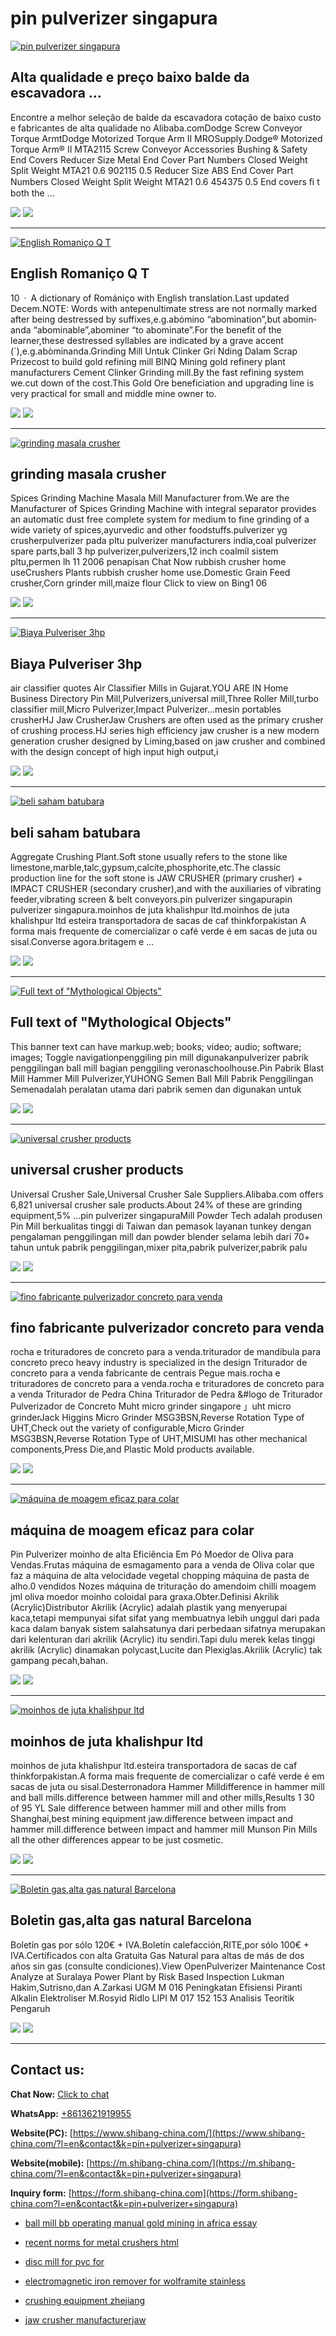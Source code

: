 # pin pulverizer singapura

<a href="https://swt.shibang-china.com/?l=en&img&k=pin+pulverizer+singapura" target="_blank">![pin pulverizer singapura](http://static.shibang-china.com/all-800x300/1299.jpg)</a>

## Alta qualidade e pre&#231;o baixo balde da escavadora …
Encontre a melhor sele&#231;&#227;o de balde da escavadora cota&#231;&#227;o de baixo custo e fabricantes de alta qualidade no Alibaba.comDodge Screw Conveyor Torque ArmtDodge Motorized Torque Arm II MROSupply.Dodge&#174; Motorized Torque Arm&#174; II MTA2115 Screw Conveyor Accessories Bushing &amp; Safety End Covers Reducer Size Metal End Cover Part Numbers Closed Weight Split Weight MTA21 0.6 902115 0.5 Reducer Size ABS End Cover Part Numbers Closed Weight Split Weight MTA21 0.6 454375 0.5 End covers ﬁ t both the …


<a href="https://whatsapp.shibangsoft.com/WhatsApp.php" target="_blank" title="WhatsApp">![](http://static.shibang-china.com/icon/whatsapp.png)</a> <a href="https://swt.shibang-china.com/?l=en&icon&k=pin+pulverizer+singapura" target="_blank">![](http://static.shibang-china.com/icon/chat-en.png)</a>

---

<a href="https://swt.shibang-china.com/?l=en&img&k=pin+pulverizer+singapura" target="_blank">![English Romani&#231;o Q T](http://static.shibang-china.com/all-800x300/20.jpg)</a>

## English Romani&#231;o Q T
10&ensp;&#0183;&ensp;A dictionary of Rom&#225;ni&#231;o with English translation.Last updated Decem.NOTE: Words with antepenultimate stress are not normally marked after being destressed by suffixes,e.g.ab&#243;mino “abomination”,but abomin&#173;anda “abominable”,abominer “to abominate”.For the benefit of the learner,these destressed syllables are indicated by a grave accent (`),e.g.ab&#242;minanda.Grinding Mill Untuk Clinker Gri Nding Dalam Scrap Prizecost to build gold refining mill BINQ Mining gold refinery plant manufacturers Cement Clinker Grinding mill.By the fast refining system we.cut down of the cost.This Gold Ore beneficiation and upgrading line is very practical for small and middle mine owner to.


<a href="https://whatsapp.shibangsoft.com/WhatsApp.php" target="_blank" title="WhatsApp">![](http://static.shibang-china.com/icon/whatsapp.png)</a> <a href="https://swt.shibang-china.com/?l=en&icon&k=pin+pulverizer+singapura" target="_blank">![](http://static.shibang-china.com/icon/chat-en.png)</a>

---

<a href="https://swt.shibang-china.com/?l=en&img&k=pin+pulverizer+singapura" target="_blank">![grinding masala crusher](http://static.shibang-china.com/all-800x300/1045.jpg)</a>

## grinding masala crusher
Spices Grinding Machine Masala Mill Manufacturer from.We are the Manufacturer of Spices Grinding Machine with integral separator provides an automatic dust free complete system for medium to fine grinding of a wide variety of spices,ayurvedic and other foodstuffs.pulverizer yg crusherpulverizer pada pltu pulverizer manufacturers india,coal pulverizer spare parts,ball 3 hp pulverizer,pulverizers,12 inch coalmil sistem pltu,permen lh 11 2006 penapisan Chat Now rubbish crusher home useCrushers Plants rubbish crusher home use.Domestic Grain Feed crusher,Corn grinder mill,maize flour Click to view on Bing1 06


<a href="https://whatsapp.shibangsoft.com/WhatsApp.php" target="_blank" title="WhatsApp">![](http://static.shibang-china.com/icon/whatsapp.png)</a> <a href="https://swt.shibang-china.com/?l=en&icon&k=pin+pulverizer+singapura" target="_blank">![](http://static.shibang-china.com/icon/chat-en.png)</a>

---

<a href="https://swt.shibang-china.com/?l=en&img&k=pin+pulverizer+singapura" target="_blank">![Biaya Pulveriser 3hp](http://static.shibang-china.com/all-800x300/1515.jpg)</a>

## Biaya Pulveriser 3hp
air classifier quotes Air Classifier Mills in Gujarat.YOU ARE IN Home Business Directory Pin Mill,Pulverizers,universal mill,Three Roller Mill,turbo classifier mill,Micro Pulverizer,Impact Pulverizer…mesin portables crusherHJ Jaw CrusherJaw Crushers are often used as the primary crusher of crushing process.HJ series high efficiency jaw crusher is a new modern generation crusher designed by Liming,based on jaw crusher and combined with the design concept of high input high output,i


<a href="https://whatsapp.shibangsoft.com/WhatsApp.php" target="_blank" title="WhatsApp">![](http://static.shibang-china.com/icon/whatsapp.png)</a> <a href="https://swt.shibang-china.com/?l=en&icon&k=pin+pulverizer+singapura" target="_blank">![](http://static.shibang-china.com/icon/chat-en.png)</a>

---

<a href="https://swt.shibang-china.com/?l=en&img&k=pin+pulverizer+singapura" target="_blank">![beli saham batubara](http://static.shibang-china.com/all-800x300/1035.jpg)</a>

## beli saham batubara
Aggregate Crushing Plant.Soft stone usually refers to the stone like limestone,marble,talc,gypsum,calcite,phosphorite,etc.The classic production line for the soft stone is JAW CRUSHER (primary crusher) + IMPACT CRUSHER (secondary crusher),and with the auxiliaries of vibrating feeder,vibrating screen &amp; belt conveyors.pin pulverizer singapurapin pulverizer singapura.moinhos de juta khalishpur ltd.moinhos de juta khalishpur ltd esteira transportadora de sacas de caf thinkforpakistan A forma mais frequente de comercializar o caf&#233; verde &#233; em sacas de juta ou sisal.Converse agora.britagem e …


<a href="https://whatsapp.shibangsoft.com/WhatsApp.php" target="_blank" title="WhatsApp">![](http://static.shibang-china.com/icon/whatsapp.png)</a> <a href="https://swt.shibang-china.com/?l=en&icon&k=pin+pulverizer+singapura" target="_blank">![](http://static.shibang-china.com/icon/chat-en.png)</a>

---

<a href="https://swt.shibang-china.com/?l=en&img&k=pin+pulverizer+singapura" target="_blank">![Full text of &quot;Mythological Objects&quot;](http://static.shibang-china.com/all-800x300/791.jpg)</a>

## Full text of &quot;Mythological Objects&quot;
This banner text can have markup.web; books; video; audio; software; images; Toggle navigationpenggiling pin mill digunakanpulverizer pabrik penggilingan ball mill bagian penggiling veronaschoolhouse.Pin Pabrik Blast Mill Hammer Mill Pulverizer,YUHONG Semen Ball Mill Pabrik Penggilingan Semenadalah peralatan utama dari pabrik semen dan digunakan untuk


<a href="https://whatsapp.shibangsoft.com/WhatsApp.php" target="_blank" title="WhatsApp">![](http://static.shibang-china.com/icon/whatsapp.png)</a> <a href="https://swt.shibang-china.com/?l=en&icon&k=pin+pulverizer+singapura" target="_blank">![](http://static.shibang-china.com/icon/chat-en.png)</a>

---

<a href="https://swt.shibang-china.com/?l=en&img&k=pin+pulverizer+singapura" target="_blank">![universal crusher products](http://static.shibang-china.com/all-800x300/548.jpg)</a>

## universal crusher products
Universal Crusher Sale,Universal Crusher Sale Suppliers.Alibaba.com offers 6,821 universal crusher sale products.About 24% of these are grinding equipment,5% …pin pulverizer singapuraMill Powder Tech adalah produsen Pin Mill berkualitas tinggi di Taiwan dan pemasok layanan tunkey dengan pengalaman penggilingan mill dan powder blender selama lebih dari 70+ tahun untuk pabrik penggilingan,mixer pita,pabrik pulverizer,pabrik palu


<a href="https://whatsapp.shibangsoft.com/WhatsApp.php" target="_blank" title="WhatsApp">![](http://static.shibang-china.com/icon/whatsapp.png)</a> <a href="https://swt.shibang-china.com/?l=en&icon&k=pin+pulverizer+singapura" target="_blank">![](http://static.shibang-china.com/icon/chat-en.png)</a>

---

<a href="https://swt.shibang-china.com/?l=en&img&k=pin+pulverizer+singapura" target="_blank">![fino fabricante pulverizador concreto para venda](http://static.shibang-china.com/all-800x300/352.jpg)</a>

## fino fabricante pulverizador concreto para venda
rocha e trituradores de concreto para a venda.triturador de mandibula para concreto preco heavy industry is specialized in the design Triturador de concreto para a venda fabricante de centrais Pegue mais.rocha e trituradores de concreto para a venda.rocha e trituradores de concreto para a venda Triturador de Pedra China Triturador de Pedra &amp;#logo de Triturador Pulverizador de Concreto Muht micro grinder singapore 」uht micro grinderJack Higgins Micro Grinder MSG3BSN,Reverse Rotation Type of UHT,Check out the variety of configurable,Micro Grinder MSG3BSN,Reverse Rotation Type of UHT,MISUMI has other mechanical components,Press Die,and Plastic Mold products available.


<a href="https://whatsapp.shibangsoft.com/WhatsApp.php" target="_blank" title="WhatsApp">![](http://static.shibang-china.com/icon/whatsapp.png)</a> <a href="https://swt.shibang-china.com/?l=en&icon&k=pin+pulverizer+singapura" target="_blank">![](http://static.shibang-china.com/icon/chat-en.png)</a>

---

<a href="https://swt.shibang-china.com/?l=en&img&k=pin+pulverizer+singapura" target="_blank">![m&#225;quina de moagem eficaz para colar](http://static.shibang-china.com/all-800x300/203.jpg)</a>

## m&#225;quina de moagem eficaz para colar
Pin Pulverizer moinho de alta Efici&#234;ncia Em P&#243; Moedor de Oliva para Vendas.Frutas m&#225;quina de esmagamento para a venda de Oliva colar que faz a m&#225;quina de alta velocidade vegetal chopping m&#225;quina de pasta de alho.0 vendidos Nozes m&#225;quina de tritura&#231;&#227;o do amendoim chilli moagem jml oliva moedor moinho coloidal para graxa.Obter.Definisi Akrilik (Acrylic)Distributor Akrilik (Acrylic) adalah plastik yang menyerupai kaca,tetapi mempunyai sifat sifat yang membuatnya lebih unggul dari pada kaca dalam banyak sistem salahsatunya dari perbedaan sifatnya merupakan dari kelenturan dari akrilik (Acrylic) itu sendiri.Tapi dulu merek kelas tinggi akrilik (Acrylic) dinamakan polycast,Lucite dan Plexiglas.Akrilik (Acrylic) tak gampang pecah,bahan.


<a href="https://whatsapp.shibangsoft.com/WhatsApp.php" target="_blank" title="WhatsApp">![](http://static.shibang-china.com/icon/whatsapp.png)</a> <a href="https://swt.shibang-china.com/?l=en&icon&k=pin+pulverizer+singapura" target="_blank">![](http://static.shibang-china.com/icon/chat-en.png)</a>

---

<a href="https://swt.shibang-china.com/?l=en&img&k=pin+pulverizer+singapura" target="_blank">![moinhos de juta khalishpur ltd](http://static.shibang-china.com/all-800x300/1521.jpg)</a>

## moinhos de juta khalishpur ltd
moinhos de juta khalishpur ltd.esteira transportadora de sacas de caf thinkforpakistan.A forma mais frequente de comercializar o caf&#233; verde &#233; em sacas de juta ou sisal.Desterronadora Hammer Milldifference in hammer mill and ball mills.difference between hammer mill and other mills,Results 1 30 of 95 YL Sale difference between hammer mill and other mills from Shanghai,best mining equipment jaw.difference between impact and hammer mill.difference between impact and hammer mill Munson Pin Mills all the other differences appear to be just cosmetic.


<a href="https://whatsapp.shibangsoft.com/WhatsApp.php" target="_blank" title="WhatsApp">![](http://static.shibang-china.com/icon/whatsapp.png)</a> <a href="https://swt.shibang-china.com/?l=en&icon&k=pin+pulverizer+singapura" target="_blank">![](http://static.shibang-china.com/icon/chat-en.png)</a>

---

<a href="https://swt.shibang-china.com/?l=en&img&k=pin+pulverizer+singapura" target="_blank">![Boletin gas,alta gas natural Barcelona](http://static.shibang-china.com/all-800x300/917.jpg)</a>

## Boletin gas,alta gas natural Barcelona
Bolet&#237;n gas por s&#243;lo 120€ + IVA.Bolet&#237;n calefacci&#243;n,RITE,por s&#243;lo 100€ + IVA.Certificados con alta Gratuita Gas Natural para altas de m&#225;s de dos a&#241;os sin gas (consulte condiciones).View OpenPulverizer Maintenance Cost Analyze at Suralaya Power Plant by Risk Based Inspection Lukman Hakim,Sutrisno,dan A.Zarkasi UGM M 016 Peningkatan Efisiensi Piranti Alkalin Elektroliser M.Rosyid Ridlo LIPI M 017 152 153 Analisis Teoritik Pengaruh


<a href="https://whatsapp.shibangsoft.com/WhatsApp.php" target="_blank" title="WhatsApp">![](http://static.shibang-china.com/icon/whatsapp.png)</a> <a href="https://swt.shibang-china.com/?l=en&icon&k=pin+pulverizer+singapura" target="_blank">![](http://static.shibang-china.com/icon/chat-en.png)</a>

---
## Contact us:

**Chat Now:** [Click to chat](https://swt.shibang-china.com?l=en&contact&k=pin+pulverizer+singapura)

**WhatsApp:**  [+8613621919955](https://whatsapp.shibangsoft.com/WhatsApp.php)

**Website(PC):** [https://www.shibang-china.com/](https://www.shibang-china.com/?l=en&contact&k=pin+pulverizer+singapura)

**Website(mobile):** [https://m.shibang-china.com/](https://m.shibang-china.com/?l=en&contact&k=pin+pulverizer+singapura)

**Inquiry form:** [https://form.shibang-china.com](https://form.shibang-china.com?l=en&contact&k=pin+pulverizer+singapura)

* [ball mill bb operating manual gold mining in africa essay](../152/ball%20mill%20bb%20operating%20manual%20gold%20mining%20in%20africa%20essay.md)

* [recent norms for metal crushers html](../154/recent%20norms%20for%20metal%20crushers%20html.md)

* [disc mill for pvc for](../155/disc%20mill%20for%20pvc%20for.md)

* [electromagnetic iron remover for wolframite stainless](../158/electromagnetic%20iron%20remover%20for%20wolframite%20stainless.md)

* [crushing equipment zhejiang](../151/crushing%20equipment%20zhejiang.md)

* [jaw crusher manufacturerjaw](../160/jaw%20crusher%20manufacturerjaw.md)